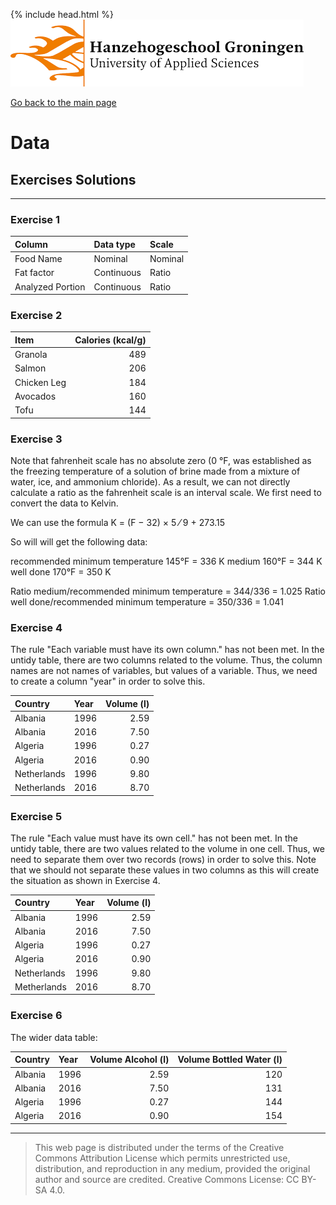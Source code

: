 {% include head.html %}
![Hanze](../hanze/hanze.png)

[Go back to the main page](../index.md)


# Data

## Exercises Solutions

---

### Exercise 1

|Column           |Data type       |Scale            |
|:----------------|:---------------|:----------------|
|Food Name        |Nominal         |Nominal          |
|Fat factor       |Continuous      |Ratio            |
|Analyzed Portion |Continuous      |Ratio            |


### Exercise 2

|Item             |Calories (kcal/g)|
|:----------------|----------------:|
|Granola          |489              |
|Salmon           |206              |
|Chicken Leg      |184              |
|Avocados         |160              |
|Tofu             |144              |


### Exercise 3

Note that fahrenheit scale has no absolute zero (0 °F, was established as the freezing temperature of a solution of brine made from a mixture of water, ice, and ammonium chloride). As a result, we can not directly calculate a ratio as the fahrenheit scale is an interval scale. We first need to convert the data to Kelvin.

We can use the formula K = (F − 32) × 5 ⁄ 9 + 273.15

So will will get the following data:

recommended minimum temperature	145°F = 336 K
medium	160°F = 344 K
well done	170°F = 350 K

Ratio medium/recommended minimum temperature = 344/336 = 1.025
Ratio well done/recommended minimum temperature = 350/336 = 1.041

### Exercise 4

The rule "Each variable must have its own column." has not been met. In the untidy table, there are two columns related to the volume. Thus, the column names are not names of variables, but values of a variable. Thus, we need to create a column "year" in order to solve this.

|Country        |Year|Volume (l)|
|:--------------|:---|---------:|
|Albania        |1996|2.59      |
|Albania        |2016|7.50      |
|Algeria        |1996|0.27      |
|Algeria        |2016|0.90      |
|Netherlands    |1996|9.80      |
|Netherlands    |2016|8.70      |

### Exercise 5

The rule "Each value must have its own cell." has not been met. In the untidy table, there are two values related to the volume in one cell. Thus, we need to separate them over two records (rows) in order to solve this. Note that we should not separate these values in two columns as this will create the situation as shown in Exercise 4.

|Country        |Year|Volume (l)|
|:--------------|:---|---------:|
|Albania        |1996|2.59      |
|Albania        |2016|7.50      |
|Algeria        |1996|0.27      |
|Algeria        |2016|0.90      |
|Netherlands    |1996|9.80      |
|Metherlands    |2016|8.70      |

### Exercise 6

The wider data table:

|Country        |Year|Volume Alcohol (l) |Volume Bottled Water (l)|
|:--------------|:---|------------------:|-----------------------:|
|Albania        |1996|2.59               |120                     |
|Albania        |2016|7.50               |131                     |
|Algeria        |1996|0.27               |144                     |
|Algeria        |2016|0.90               |154                     |

---


>This web page is distributed under the terms of the Creative Commons Attribution License which permits unrestricted use, distribution, and reproduction in any medium, provided the original author and source are credited.
>Creative Commons License: CC BY-SA 4.0.

